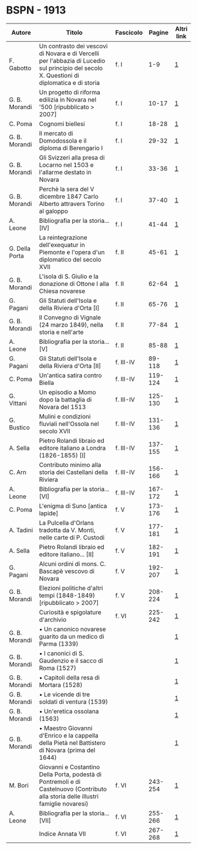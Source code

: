 # BSPN - 1913

| Autore         | Titolo                                                                                                                                     | Fascicolo | Pagine  | Altri link                                             |
|----------------|--------------------------------------------------------------------------------------------------------------------------------------------|-----------|---------|--------------------------------------------------------|
| F. Gabotto     | Un contrasto dei vescovi di Novara e di Vercelli per l'abbazia di Lucedio sul principio del secolo X. Questioni di diplomatica e di storia | f. I      | 1-9     | [1](https://en.calameo.com/read/00726073514af5dcffca0) |
| G. B. Morandi  | Un progetto di riforma edilizia in Novara nel '500 [ripubblicato > 2007]                                                                   | f. I      | 10-17   | [1](https://en.calameo.com/read/00726073514af5dcffca0) |
| C. Poma        | Cognomi biellesi                                                                                                                           | f. I      | 18-28   | [1](https://en.calameo.com/read/00726073514af5dcffca0) |
| G. B. Morandi  | Il mercato di Domodossola e il diploma di Berengario I                                                                                     | f. I      | 29-32   | [1](https://en.calameo.com/read/00726073514af5dcffca0) |
| G. B. Morandi  | Gli Svizzeri alla presa di Locarno nel 1503 e l'allarme destato in Novara                                                                  | f. I      | 33-36   | [1](https://en.calameo.com/read/00726073514af5dcffca0) |
| G. B. Morandi  | Perchè la sera del V dicembre 1847 Carlo Alberto attravers Torino al galoppo                                                               | f. I      | 37-40   | [1](https://en.calameo.com/read/00726073514af5dcffca0) |
| A. Leone       | Bibliografia per la storia... [IV]                                                                                                         | f. I      | 41-44   | [1](https://en.calameo.com/read/00726073514af5dcffca0) |
| G. Della Porta | La reintegrazione dell'exequatur in Piemonte e l'opera d'un diplomatico del secolo XVII                                                    | f. II     | 45-61   | [1](https://en.calameo.com/read/0072607356532e5cd0c16) |
| G. B. Morandi  | L'isola di S. Giulio e la donazione di Ottone I alla Chiesa novarese                                                                       | f. II     | 62-64   | [1](https://en.calameo.com/read/0072607356532e5cd0c16) |
| G. Pagani      | Gli Statuti dell'Isola e della Riviera d'Orta [I]                                                                                          | f. II     | 65-76   | [1](https://en.calameo.com/read/0072607356532e5cd0c16) |
| G. B. Morandi  | Il Convegno di Vignale (24 marzo 1849), nella storia e nell'arte                                                                           | f. II     | 77-84   | [1](https://en.calameo.com/read/0072607356532e5cd0c16) |
| A. Leone       | Bibliografia per la storia... [V]                                                                                                          | f. II     | 85-88   | [1](https://en.calameo.com/read/0072607356532e5cd0c16) |
| G. Pagani      | Gli Statuti dell'Isola e della Riviera d'Orta [II]                                                                                         | f. III-IV | 89-118  | [1](https://en.calameo.com/read/007260735d5fd6fe98b1d) |
| C. Poma        | Un'antica satira contro Biella                                                                                                             | f. III-IV | 119-124 | [1](https://en.calameo.com/read/007260735d5fd6fe98b1d) |
| G. Vittani     | Un episodio a Momo dopo la battaglia di Novara del 1513                                                                                    | f. III-IV | 125-130 | [1](https://en.calameo.com/read/007260735d5fd6fe98b1d) |
| G. Bustico     | Mulini e condizioni fluviali nell'Ossola nel secolo XVII                                                                                   | f. III-IV | 131-136 | [1](https://en.calameo.com/read/007260735d5fd6fe98b1d) |
| A. Sella       | Pietro Rolandi libraio ed editore italiano a Londra (1826-1855) [I]                                                                        | f. III-IV | 137-155 | [1](https://en.calameo.com/read/007260735d5fd6fe98b1d) |
| C. Arn         | Contributo minimo alla storia dei Castellani della Riviera                                                                                 | f. III-IV | 156-166 | [1](https://en.calameo.com/read/007260735d5fd6fe98b1d) |
| A. Leone       | Bibliografia per la storia... [VI]                                                                                                         | f. III-IV | 167-172 | [1](https://en.calameo.com/read/007260735d5fd6fe98b1d) |
| C. Poma        | L'enigma di Suno [antica lapide]                                                                                                           | f. V      | 173-176 | [1](https://en.calameo.com/read/00726073558c94def0fbe) |
| A. Tadini      | La Pulcella d'Orlans tradotta da V. Monti, nelle carte di P. Custodi                                                                       | f. V      | 177-181 | [1](https://en.calameo.com/read/00726073558c94def0fbe) |
| A. Sella       | Pietro Rolandi libraio ed editore italiano... [II]                                                                                         | f. V      | 182-191 | [1](https://en.calameo.com/read/00726073558c94def0fbe) |
| G. Pagani      | Alcuni ordini di mons. C. Bascapè vescovo di Novara                                                                                        | f. V      | 192-207 | [1](https://en.calameo.com/read/00726073558c94def0fbe) |
| G. B. Morandi  | Elezioni politiche d'altri tempi (1848-1849) [ripubblicato > 2007]                                                                         | f. V      | 208-224 | [1](https://en.calameo.com/read/00726073558c94def0fbe) |
|                | Curiosità e spigolature d'archivio                                                                                                         | f. VI     | 225-242 | [1](https://en.calameo.com/read/007260735d675bf8dd62c) |
| G. B. Morandi  | • Un canonico novarese guarito da un medico di Parma (1339)                                                                                |           |         | [1](https://en.calameo.com/read/007260735d675bf8dd62c) |
| G. B. Morandi  | • I canonici di S. Gaudenzio e il sacco di Roma (1527)                                                                                     |           |         | [1](https://en.calameo.com/read/007260735d675bf8dd62c) |
| G. B. Morandi  | • Capitoli della resa di Mortara (1528)                                                                                                    |           |         | [1](https://en.calameo.com/read/007260735d675bf8dd62c) |
| G. B. Morandi  | • Le vicende di tre soldati di ventura (1539)                                                                                              |           |         | [1](https://en.calameo.com/read/007260735d675bf8dd62c) |
| G. B. Morandi  | • Un'eretica ossolana (1563)                                                                                                               |           |         | [1](https://en.calameo.com/read/007260735d675bf8dd62c) |
| G. B. Morandi  | • Maestro Giovanni d'Enrico e la cappella della Pietà nel Battistero di Novara (prima del 1644)                                            |           |         | [1](https://en.calameo.com/read/007260735d675bf8dd62c) |
| M. Bori        | Giovanni e Costantino Della Porta, podestà di Pontremoli e di Castelnuovo (Contributo alla storia delle illustri famiglie novaresi)        | f. VI     | 243-254 | [1](https://en.calameo.com/read/007260735d675bf8dd62c) |
| A. Leone       | Bibliografia per la storia... [VII]                                                                                                        | f. VI     | 255-266 | [1](https://en.calameo.com/read/007260735d675bf8dd62c) |
|                | Indice Annata VII                                                                                                                          | f. VI     | 267-268 | [1](https://en.calameo.com/read/007260735d675bf8dd62c) |
